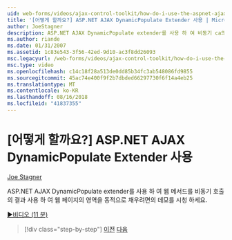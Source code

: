 ```yaml
---
uid: web-forms/videos/ajax-control-toolkit/how-do-i-use-the-aspnet-ajax-dynamicpopulate-extender
title: '[어떻게 할까요?] ASP.NET AJAX DynamicPopulate Extender 사용 | Microsoft 문서'
author: JoeStagner
description: ASP.NET AJAX DynamicPopulate extender를 사용 하 여 비동기 ca의 결과 사용 하 여 웹 페이지의 영역을 동적으로 채우려면 데모 보기...
ms.author: riande
ms.date: 01/31/2007
ms.assetid: 1c83e543-3f56-42ed-9d10-ac3f8dd26093
msc.legacyurl: /web-forms/videos/ajax-control-toolkit/how-do-i-use-the-aspnet-ajax-dynamicpopulate-extender
msc.type: video
ms.openlocfilehash: c14c18f28a513de0dd85b34fc3ab548086fd9855
ms.sourcegitcommit: 45ac74e400f9f2b7dbded66297730f6f14a4eb25
ms.translationtype: MT
ms.contentlocale: ko-KR
ms.lasthandoff: 08/16/2018
ms.locfileid: "41837355"
---
```

<a name="how-do-i-use-the-aspnet-ajax-dynamicpopulate-extender"></a>[어떻게 할까요?] ASP.NET AJAX DynamicPopulate Extender 사용
====================
[Joe Stagner](https://github.com/JoeStagner)

ASP.NET AJAX DynamicPopulate extender를 사용 하 여 웹 메서드를 비동기 호출의 결과 사용 하 여 웹 페이지의 영역을 동적으로 채우려면의 데모를 시청 하세요.

[&#9654;비디오 (11 분)](https://channel9.msdn.com/Blogs/ASP-NET-Site-Videos/how-do-i-use-the-aspnet-ajax-dynamicpopulate-extender)

> [!div class="step-by-step"]
> [이전](how-do-i-use-the-aspnet-ajax-draggable-panel-extender.md)
> [다음](how-do-i-use-the-aspnet-ajax-filteredtextbox-extender.md)
